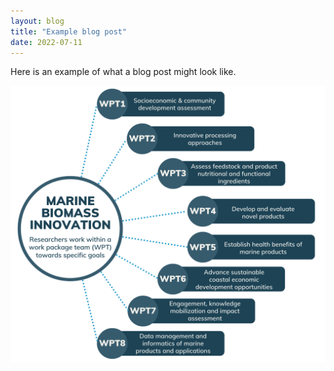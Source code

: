 ```yaml
---
layout: blog
title: "Example blog post"
date: 2022-07-11
---
```



Here is an example of what a blog post might look like.

![Work Package Structure](assets/img/MBI_WPT_structure.png)
